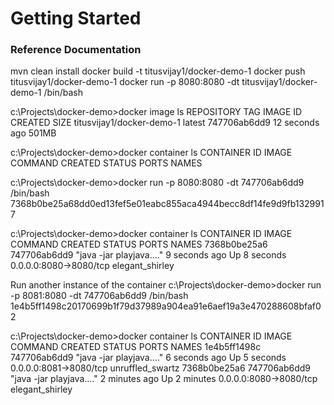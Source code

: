 # Getting Started

### Reference Documentation
mvn clean install
docker build -t titusvijay1/docker-demo-1
docker push titusvijay1/docker-demo-1
docker run -p 8080:8080 -dt titusvijay1/docker-demo-1 /bin/bash

c:\Projects\docker-demo>docker image ls
REPOSITORY                  TAG       IMAGE ID       CREATED          SIZE
titusvijay1/docker-demo-1   latest    747706ab6dd9   12 seconds ago   501MB

c:\Projects\docker-demo>docker container ls
CONTAINER ID   IMAGE     COMMAND   CREATED   STATUS    PORTS     NAMES

c:\Projects\docker-demo>docker run -p 8080:8080 -dt 747706ab6dd9 /bin/bash
7368b0be25a68dd0ed13fef5e01eabc855aca4944becc8df14fe9d9fb1329917

c:\Projects\docker-demo>docker container ls
CONTAINER ID   IMAGE          COMMAND                  CREATED         STATUS         PORTS                    NAMES
7368b0be25a6   747706ab6dd9   "java -jar playjava.…"   9 seconds ago   Up 8 seconds   0.0.0.0:8080->8080/tcp   elegant_shirley

Run another instance of the container
c:\Projects\docker-demo>docker run -p 8081:8080 -dt 747706ab6dd9 /bin/bash
1e4b5ff1498c20170699b1f79d37989a904ea91e6aef19a3e470288608bfaf02

c:\Projects\docker-demo>docker container ls
CONTAINER ID   IMAGE          COMMAND                  CREATED         STATUS         PORTS                    NAMES
1e4b5ff1498c   747706ab6dd9   "java -jar playjava.…"   6 seconds ago   Up 5 seconds   0.0.0.0:8081->8080/tcp   unruffled_swartz
7368b0be25a6   747706ab6dd9   "java -jar playjava.…"   2 minutes ago   Up 2 minutes   0.0.0.0:8080->8080/tcp   elegant_shirley